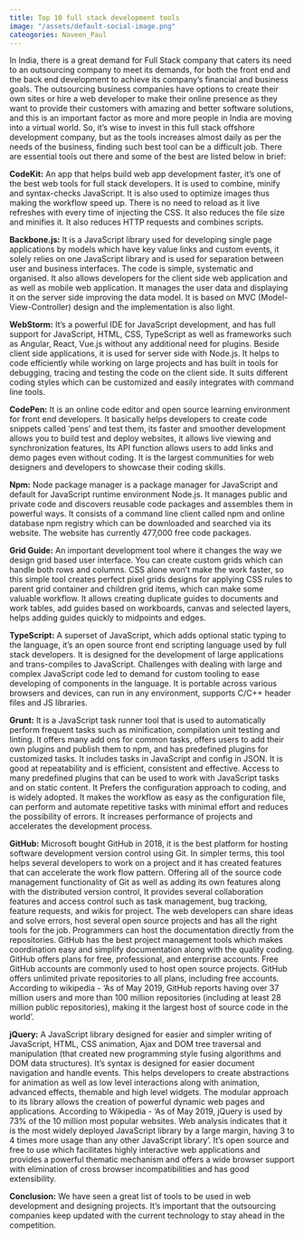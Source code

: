 ```yaml
---
title: Top 10 full stack development tools
image: "/assets/default-social-image.png"
cateogories: Naveen_Paul
---
```


In India, there is a great demand for Full Stack company that caters its need to an outsourcing company to meet its demands, for both the front end and the back end development to achieve its company’s financial and business goals. The outsourcing business companies have options to create their own sites or hire a web developer to make their online presence as they want to provide their customers with amazing and better software solutions, and this is an important factor as more and more people in India are moving into a virtual world. So, it’s wise to invest in this full stack offshore development company, but as the tools increases almost daily as per the needs of the business, finding such best tool can be a difficult job. There are essential tools out there and some of the best are listed below in brief:

**CodeKit:**
An app that helps build web app development faster, it’s one of the best web tools for full stack developers. It is used to combine, minify and syntax-checks JavaScript. It is also used to optimize images thus making the workflow speed up. There is no need to reload as it live refreshes with every time of injecting the CSS. It also reduces the file size and minifies it. It also reduces HTTP requests and combines scripts.
 
**Backbone.js:**
It is a JavaScript library used for developing single page applications by models which have key value links and custom events, it solely relies on one JavaScript library and is used for separation between user and business interfaces. The code is simple, systematic and organised. It also allows developers for the client side web application and as well as mobile web application. It manages the user data and displaying it on the server side improving the data model. It is based on MVC (Model-View-Controller) design and the implementation is also light.

**WebStorm:**
It’s a powerful IDE for JavaScript development, and has full support for JavaScript, HTML, CSS, TypeScript as well as frameworks such as Angular, React, Vue.js without any additional need for plugins. Beside client side applications, it is used for server side with Node.js. It helps to code efficiently while working on large projects and has built in tools for debugging, tracing and testing the code on the client side. It suits different coding styles which can be customized and easily integrates with command line tools.

**CodePen:**
It is an online code editor and open source learning environment for front end developers. It basically helps developers to create code snippets called ‘pens’ and test them, its faster and smoother development allows you to build test and deploy websites, it allows live viewing and synchronization features, Its API function allows users to add links and demo pages even without coding. It is the largest communities for web designers and developers to showcase their coding skills.

**Npm:**
Node package manager is a package manager for JavaScript and default for JavaScript runtime environment Node.js. It manages public and private code and discovers reusable code packages and assembles them in powerful ways. It consists of a command line client called npm and online database npm registry which can be downloaded and searched via its website. The website has currently 477,000 free code packages.

**Grid Guide:**
An important development tool where it changes the way we design grid based user interface. You can create custom grids which can handle both rows and columns. CSS alone won’t make the work faster, so this simple tool creates perfect pixel grids designs for applying CSS rules to parent grid container and children grid items, which can make some valuable workflow. It allows creating duplicate guides to documents and work tables, add guides based on workboards, canvas and selected layers, helps adding guides quickly to midpoints and edges.

**TypeScript:**
A superset of JavaScript, which adds optional static typing to the language, it’s an open source front end scripting language used by full stack developers. It is designed for the development of large applications and trans-compiles to JavaScript. Challenges with dealing with large and complex JavaScript code led to demand for custom tooling to ease developing of components in the language. It is portable across various browsers and devices, can run in any environment, supports C/C++ header files and JS libraries.

**Grunt:**
It is a JavaScript task runner tool that is used to automatically perform frequent tasks such as minification, compilation unit testing and linting. It offers many add ons for common tasks, offers users to add their own plugins and publish them to npm, and has predefined plugins for customized tasks. It includes tasks in JavaScript and config in JSON. It is good at repeatability and is efficient, consistent and effective. Access to many predefined plugins that can be used to work with JavaScript tasks and on static content. It Prefers the configuration approach to coding, and is widely adopted. It makes the workflow as easy as the configuration file, can perform and automate repetitive tasks with minimal effort and reduces the possibility of errors. It increases performance of projects and accelerates the development process.

**GitHub:**
Microsoft bought GitHub in 2018, it is the best platform for hosting software development version control using Git. In simpler terms, this tool helps several developers to work on a project and it has created features that can accelerate the work flow pattern. Offering all of the source code management functionality of Git as well as adding its own features along with the distributed version control, It provides several collaboration features and access control such as task management, bug tracking, feature requests, and wikis for project. The web developers can share ideas and solve errors, host several open source projects and has all the right tools for the job. Programmers can host the documentation directly from the repositories. GitHub has the best project management tools which makes coordination easy and simplify documentation along with the quality coding. GitHub offers plans for free, professional, and enterprise accounts. Free GitHub accounts are commonly used to host open source projects. GitHub offers unlimited private repositories to all plans, including free accounts. According to wikipedia - ‘As of May 2019, GitHub reports having over 37 million users and more than 100 million repositories (including at least 28 million public repositories), making it the largest host of source code in the world’.

**jQuery:**
A JavaScript library designed for easier and simpler writing of JavaScript, HTML, CSS animation, Ajax and DOM tree traversal and manipulation (that created new programming style fusing algorithms and DOM data structures). It’s syntax is designed for easier document navigation and handle events. This helps developers to create abstractions for animation as well as low level interactions along with animation, advanced effects, themable and high level widgets. The modular approach to its library allows the creation of powerful dynamic web pages and applications. According to Wikipedia - ‘As of May 2019, jQuery is used by 73% of the 10 million most popular websites. Web analysis indicates that it is the most widely deployed JavaScript library by a large margin, having 3 to 4 times more usage than any other JavaScript library’. It’s open source and free to use which facilitates highly interactive web applications and provides a powerful thematic mechanism and offers a wide browser support with elimination of cross browser incompatibilities and has good extensibility.

**Conclusion:**
We have seen a great list of tools to be used in web development and designing projects. It’s important that the outsourcing companies keep updated with the current technology to stay ahead in the competition.